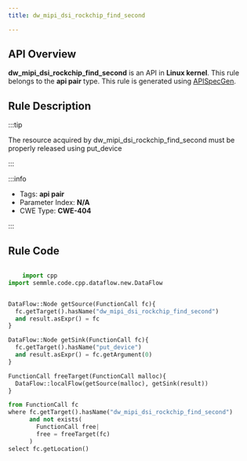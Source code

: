 ```yaml
---
title: dw_mipi_dsi_rockchip_find_second

---
```



## API Overview
**dw_mipi_dsi_rockchip_find_second** is an API in **Linux kernel**. This rule belongs to the **api pair** type. This rule is generated using [APISpecGen](../../tools/APISpecGen).
## Rule Description

:::tip

The resource acquired by dw_mipi_dsi_rockchip_find_second must be properly released using put_device

:::

:::info

- Tags: **api pair**
- Parameter Index: **N/A**
- CWE Type: **CWE-404**

:::

## Rule Code
```python

    import cpp
import semmle.code.cpp.dataflow.new.DataFlow


DataFlow::Node getSource(FunctionCall fc){
  fc.getTarget().hasName("dw_mipi_dsi_rockchip_find_second")
  and result.asExpr() = fc
}

DataFlow::Node getSink(FunctionCall fc){
  fc.getTarget().hasName("put_device")
  and result.asExpr() = fc.getArgument(0)
}

FunctionCall freeTarget(FunctionCall malloc){
  DataFlow::localFlow(getSource(malloc), getSink(result))
}

from FunctionCall fc
where fc.getTarget().hasName("dw_mipi_dsi_rockchip_find_second")
      and not exists(
        FunctionCall free| 
        free = freeTarget(fc)
      )
select fc.getLocation()

    
```